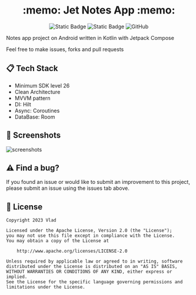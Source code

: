 <h1 align="center">
  :memo: Jet Notes App :memo:
</h1>

<p align="center">
  <img alt="Static Badge" src="https://img.shields.io/badge/Jetpack%20Compose-black?logo=jetpackcompose&logoColor=%237F52FF">
  <img alt="Static Badge" src="https://img.shields.io/badge/26%2B-%237F52FF?label=API&labelColor=black">
  <img alt="GitHub" src="https://img.shields.io/github/license/VladShurakov/JetNotesApp?labelColor=black&color=%237F52FF">
</p>

Notes app project on Android written in Kotlin with Jetpack Compose

Feel free to make issues, forks and pull requests

## :clipboard: Tech Stack
- Minimum SDK level 26
- Clean Architecture
- MVVM pattern
- DI: Hilt
- Async: Coroutines
- DataBase: Room

## :iphone: Screenshots

![screenshots](https://github.com/VladShurakov/JetNotesApp/assets/117427146/40455469-5fd8-4249-99cc-4209a9c3e73b)

## :warning: Find a bug?

If you found an issue or would like to submit an improvement to this project, please submit an issue using the issues tab above.

## :page_facing_up: License

```
Copyright 2023 Vlad

Licensed under the Apache License, Version 2.0 (the "License");
you may not use this file except in compliance with the License.
You may obtain a copy of the License at

    http://www.apache.org/licenses/LICENSE-2.0

Unless required by applicable law or agreed to in writing, software
distributed under the License is distributed on an "AS IS" BASIS,
WITHOUT WARRANTIES OR CONDITIONS OF ANY KIND, either express or implied.
See the License for the specific language governing permissions and
limitations under the License.
```
